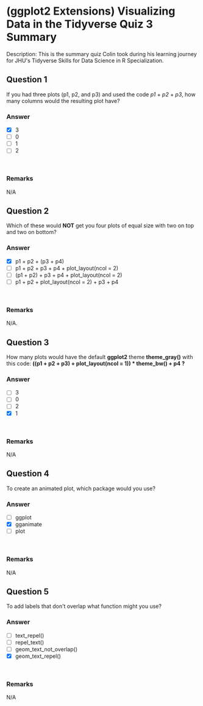 # (ggplot2 Extensions) Visualizing Data in the Tidyverse Quiz 3 Summary

Description: This is the summary quiz Colin took during his learning journey for JHU's Tidyverse Skills for Data Science in R Specialization.</br>

Question 1
----------
If you had three plots (p1, p2, and p3) and used the code *p1* + *p2* + *p3*, how many columns would the resulting plot have? </br>

### Answer
- [x] 3
- [ ] 0
- [ ] 1
- [ ] 2
</br>

### Remarks
N/A </br>

Question 2
----------
Which of these would **NOT** get you four plots of equal size with two on top and two on bottom? </br>

### Answer
- [x] p1 + p2 + (p3 + p4) 
- [ ] p1 + p2 + p3 + p4 + plot_layout(ncol = 2)
- [ ] (p1 + p2) + p3 + p4 + plot_layout(ncol = 2)
- [ ] p1 + p2 + plot_layout(ncol = 2) + p3 + p4
</br>

### Remarks
N/A.</br>

Question 3
----------
How many plots would have the default **ggplot2** theme **theme_gray()** with this code: **((p1 + p2 + p3) + plot_layout(ncol = 1)) * theme_bw() + p4 ?** </br>

### Answer
- [ ] 3
- [ ] 0
- [ ] 2
- [x] 1
</br>

### Remarks
N/A </br>

Question 4
----------
To create an animated plot, which package would you use? </br>

### Answer
- [ ] ggplot
- [x] gganimate
- [ ] plot
</br>

### Remarks
N/A </br>

Question 5
----------
To add labels that don't overlap what function might you use? </br>

### Answer
- [ ] text_repel()
- [ ] repel_text()
- [ ] geom_text_not_overlap()
- [x] geom_text_repel()
</br>

### Remarks
N/A </br>
